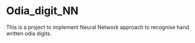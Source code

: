 # Odia_digit_NN
This is a project to implement Neural Network approach to recognise hand written odia digits.
